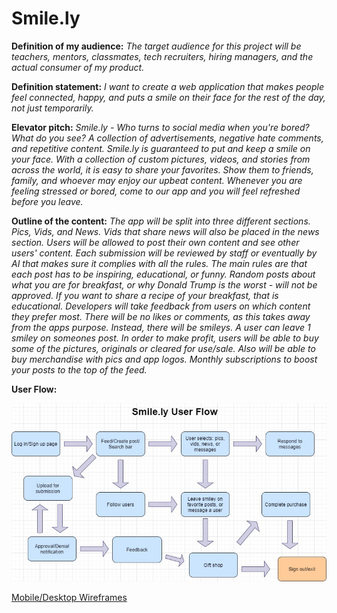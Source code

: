 # Smile.ly

**Definition of my audience:** _The target audience for this project will be teachers, mentors, classmates, tech recruiters, hiring managers, and the actual consumer of my product._

**Definition statement:** _I want to create a web application that makes people feel connected, happy, and puts a smile on their face for the rest of the day, not just temporarily._

**Elevator pitch:** _Smile.ly - Who turns to social media when you're bored? What do you see? A collection of advertisements, negative hate comments, and repetitive content. Smile.ly is guaranteed to put and keep a smile on your face. With a collection of custom pictures, videos, and stories from across the world, it is easy to share your favorites. Show them to friends, family, and whoever may enjoy our upbeat content. Whenever you are feeling stressed or bored, come to our app and you will feel refreshed before you leave._

**Outline of the content:** _The app will be split into three different sections. Pics, Vids, and News. Vids that share news will also be placed in the news section. Users will be allowed to post their own content and see other users' content. Each submission will be reviewed by staff or eventually by AI that makes sure it complies with all the rules. The main rules are that each post has to be inspiring, educational, or funny. Random posts about what you are for breakfast, or why Donald Trump is the worst - will not be approved. If you want to share a recipe of your breakfast, that is educational. Developers will take feedback from users on which content they prefer most. There will be no likes or comments, as this takes away from the apps purpose. Instead, there will be smileys. A user can leave 1 smiley on someones post. In order to make profit, users will be able to buy some of the pictures, originals or cleared for use/sale. Also will be able to buy merchandise with pics and app logos. Monthly subscriptions to boost your posts to the top of the feed._

**User Flow:**




![](https://raw.githubusercontent.com/jspector906/CapstoneProj/master/Smiley%20(1).jpg)

[Mobile/Desktop Wireframes](https://imgur.com/a/ILesVhq)
